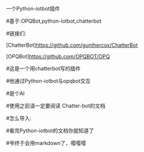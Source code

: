 一个Python-iotbot插件  

#基于:OPQBot,python-iotbot,chatterbot  

#链接们:  

[ChatterBot]https://github.com/gunthercox/ChatterBot  

[OPQBot]https://github.com/OPQBOT/OPQ  

[python-iotbot]:https://github.com/xiyaowong/python--iotbot  

#这是一个用chatterbot写的插件  

#他通过Python-iotbot与opqbot交互  

#是个AI  

#使用之前请一定要阅读 Chatter-bot的文档  

#怎么导入:  
  
  
#看完Python-iotbot的文档你就知道了  

#爷终于会用markdown了，嘤嘤嘤
